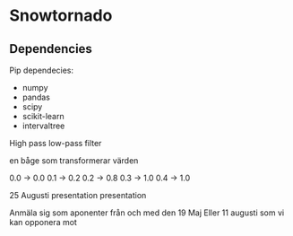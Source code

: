 # Snowtornado

## Dependencies

Pip dependecies:

* numpy
* pandas
* scipy
* scikit-learn
* intervaltree

High pass low-pass filter

en båge som transformerar värden

0.0 -> 0.0
0.1 -> 0.2
0.2 -> 0.8
0.3 -> 1.0
0.4 -> 1.0

25 Augusti presentation presentation

Anmäla sig som aponenter från och med den 19 Maj
Eller 11 augusti som vi kan opponera mot
